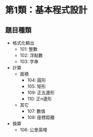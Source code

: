 第1類：基本程式設計
===

## 題目種類
- 格式化輸出
  * 101: 整數
  * 102: 浮點數
  * 103: 字串
- 計算
  * 面積
    * 104: 圓形
    * 105: 矩形
    * 109: 正五邊形
    * 110: 正n邊形
  * 其它
    * 107: 數值
    * 108: 座標距離 
- 換算
  * 106: 公里英哩

